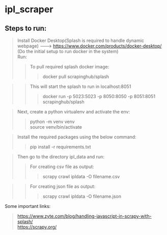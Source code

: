# ipl_scraper
## Steps to run:
> Install Docker Desktop(Splash is required to handle dynamic webpage) ---> https://www.docker.com/products/docker-desktop/ <br /> (Do the initial setup to run docker in the system)
<br />Run:
>> To pull required splash docker image:<br />
>>> docker pull scrapinghub/splash<br />

>> This will start the splash to run in localhost:8051 <br /> 
>>> docker run -p 5023:5023 -p 8050:8050 -p 8051:8051 scrapinghub/splash


>Next, create a python virtualenv and activate the env:
>> python -m venv venv<br />
>> source venv/bin/activate

>Install the required packages using the below command:<br/>
>> pip install -r requirements.txt<br/>

> Then go to the directory ipl_data and run:
>> For creating csv file as output:<br />
>>> scrapy crawl ipldata -O filename.csv<br />

>> For creating json file as output:<br />
>>> scrapy crawl ipldata -O filename.json<br />


Some important links: 
> https://www.zyte.com/blog/handling-javascript-in-scrapy-with-splash/ <br/>
> https://scrapy.org/